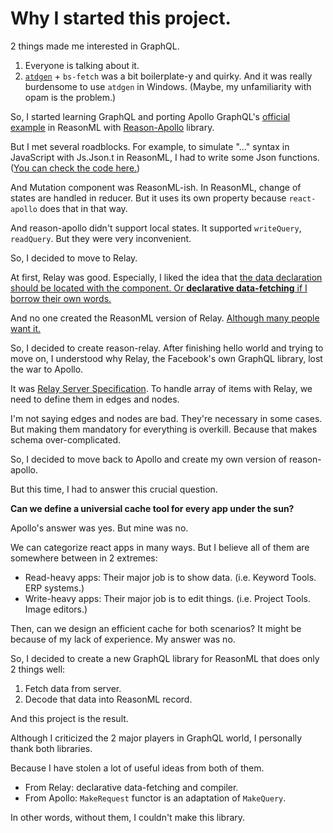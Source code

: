 # Why I started this project.

2 things made me interested in GraphQL. 

1. Everyone is talking about it.
2. [`atdgen`](https://github.com/ahrefs/bs-atdgen-codec-runtime) + `bs-fetch` was a bit boilerplate-y and quirky. And it was really burdensome to use `atdgen` in Windows. (Maybe, my unfamiliarity with opam is the problem.)

So, I started learning GraphQL and porting Apollo GraphQL's [official example](https://github.com/apollographql/fullstack-tutorial) in ReasonML with [Reason-Apollo](https://github.com/apollographql/reason-apollo) library. 

But I met several roadblocks. For example, to simulate "..." syntax in JavaScript with Js.Json.t in ReasonML, I had to write some Json functions. ([You can check the code here.](https://github.com/sainthkh/space-client/blob/master/src/pages/LaunchesPage.re))

And Mutation component was ReasonML-ish. In ReasonML, change of states are handled in reducer. But it uses its own property because `react-apollo` does that in that way. 

And reason-apollo didn't support local states. It supported `writeQuery`, `readQuery`. But they were very inconvenient. 

So, I decided to move to Relay.

At first, Relay was good. Especially, I liked the idea that [the data declaration should be located with the component. Or **declarative data-fetching** if I borrow their own words.](https://facebook.github.io/relay/docs/en/thinking-in-relay.html) 

And no one created the ReasonML version of Relay. [Although many people want it.](https://github.com/facebook/relay/issues/2231)

So, I decided to create reason-relay. After finishing hello world and trying to move on, I understood why Relay, the Facebook's own GraphQL library, lost the war to Apollo. 

It was [Relay Server Specification](https://facebook.github.io/relay/docs/en/graphql-server-specification.html). To handle array of items with Relay, we need to define them in edges and nodes. 

I'm not saying edges and nodes are bad. They're necessary in some cases. But making them mandatory for everything is overkill. Because that makes schema over-complicated. 

So, I decided to move back to Apollo and create my own version of reason-apollo. 

But this time, I had to answer this crucial question. 

**Can we define a universial cache tool for every app under the sun?** 

Apollo's answer was yes. But mine was no. 

We can categorize react apps in many ways. But I believe all of them are somewhere between in 2 extremes:

* Read-heavy apps: Their major job is to show data. (i.e. Keyword Tools. ERP systems.)
* Write-heavy apps: Their major job is to edit things. (i.e. Project Tools. Image editors.)

Then, can we design an efficient cache for both scenarios? It might be because of my lack of experience. My answer was no. 

So, I decided to create a new GraphQL library for ReasonML that does only 2 things well: 

1. Fetch data from server. 
2. Decode that data into ReasonML record. 

And this project is the result. 

Although I criticized the 2 major players in GraphQL world, I personally thank both libraries. 

Because I have stolen a lot of useful ideas from both of them. 

* From Relay: declarative data-fetching and compiler. 
* From Apollo: `MakeRequest` functor is an adaptation of `MakeQuery`. 

In other words, without them, I couldn't make this library.
